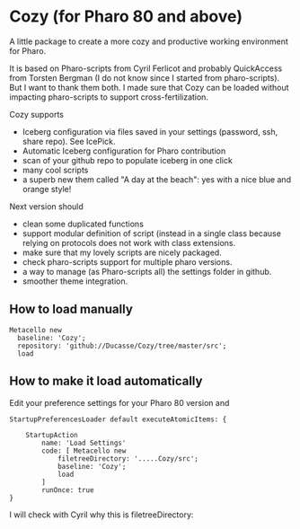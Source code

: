 # Cozy (for Pharo 80 and above)
A little package to create a more cozy and productive working environment for Pharo.

It is based on Pharo-scripts from Cyril Ferlicot and probably QuickAccess from Torsten Bergman (I do not know since I started from pharo-scripts). But I want to thank them both. I made sure that Cozy can be loaded without impacting pharo-scripts to support cross-fertilization.

Cozy supports
- Iceberg configuration via files saved in your settings (password, ssh, share repo). See IcePick.
- Automatic Iceberg configuration for Pharo contribution
- scan of your github repo to populate iceberg in one click
- many cool scripts
- a superb new them called "A day at the beach": yes with a nice blue and orange style!

Next version should
- clean some duplicated functions
- support modular definition of script (instead in a single class because relying on protocols does not work with class extensions.
- make sure that my lovely scripts are nicely packaged. 
- check pharo-scripts support for multiple pharo versions. 
- a way to manage (as Pharo-scripts all) the settings folder in github.
- smoother theme integration. 

## How to load manually

```
Metacello new
  baseline: 'Cozy';
  repository: 'github://Ducasse/Cozy/tree/master/src';
  load
```

## How to make it load automatically 

Edit your preference settings for your Pharo 80 version and 

```
StartupPreferencesLoader default executeAtomicItems: {			

	StartupAction
		name: 'Load Settings'
		code: [ Metacello new
			filetreeDirectory: '.....Cozy/src';
			baseline: 'Cozy';
			load 
		]
		runOnce: true
}
```

I will check with Cyril why this is filetreeDirectory: 
